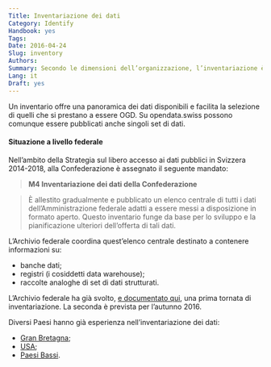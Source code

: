```yaml
---
Title: Inventariazione dei dati
Category: Identify
Handbook: yes
Tags:
Date: 2016-04-24
Slug: inventory
Authors:
Summary: Secondo le dimensioni dell’organizzazione, l’inventariazione è un passo raccomandato, ma non obbligatorio per la pubblicazione di OGD.
Lang: it
Draft: yes
---
```


Un inventario offre una panoramica dei dati disponibili e facilita la selezione di quelli che si prestano a essere OGD. Su opendata.swiss possono comunque essere pubblicati anche singoli set di dati.

#### Situazione a livello federale

Nell’ambito della Strategia sul libero accesso ai dati pubblici in Svizzera 2014-2018, alla Confederazione è assegnato il seguente mandato:

> **M4 Inventariazione dei dati della Confederazione**

> È allestito gradualmente e pubblicato un elenco centrale di tutti i dati dell’Amministrazione federale adatti a essere messi a disposizione in formato aperto. Questo inventario funge da base per lo sviluppo e la pianificazione ulteriori dell’offerta di tali dati.

L’Archivio federale coordina quest’elenco centrale destinato a contenere informazioni su:

- banche dati;
- registri (i cosiddetti data warehouse);
- raccolte analoghe di set di dati strutturati.

L’Archivio federale ha già svolto, [e documentato qui](/it/library/bericht-datenbestaende-bund), una prima tornata di inventariazione. La seconda è prevista per l’autunno 2016.

Diversi Paesi hanno già esperienza nell’inventariazione dei dati:

- [Gran Bretagna](http://data.gov.uk/data/search);
- [USA](https://project-open-data.cio.gov/implementation-guide);
- [Paesi Bassi](http://www.openstate.eu/en/2014/10/government-wide-data-inventory-ready-in-spring-2015/).

